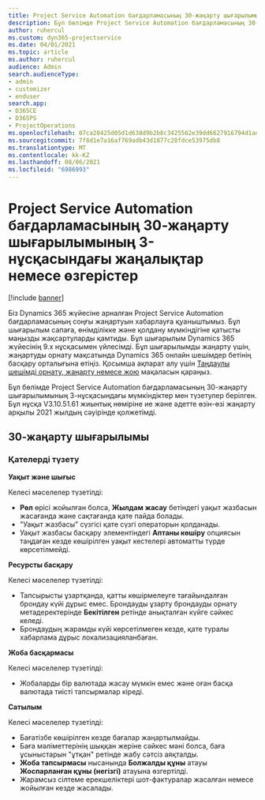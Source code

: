 ```yaml
---
title: Project Service Automation бағдарламасының 30-жаңарту шығарылымының 3-нұсқасындағы жаңалықтар немесе өзгерістер
description: Бұл бөлімде Project Service Automation бағдарламасының 30-жаңарту шығарылымының 3-нұсқасындағы қолжетімді мүмкіндіктер мен түзетулер берілген.
author: ruhercul
ms.custom: dyn365-projectservice
ms.date: 04/01/2021
ms.topic: article
ms.author: ruhercul
audience: Admin
search.audienceType:
- admin
- customizer
- enduser
search.app:
- D365CE
- D365PS
- ProjectOperations
ms.openlocfilehash: 07ca20425d05d1d638d9b2b8c3425562e39dd6627916794d1ad8441f00658459
ms.sourcegitcommit: 7f8d1e7a16af769adb43d1877c28fdce53975db8
ms.translationtype: MT
ms.contentlocale: kk-KZ
ms.lasthandoff: 08/06/2021
ms.locfileid: "6986993"
---
```

# <a name="whats-new-or-changed-in-project-service-automation-update-release-30-v3"></a>Project Service Automation бағдарламасының 30-жаңарту шығарылымының 3-нұсқасындағы жаңалықтар немесе өзгерістер

[!include [banner](../includes/psa-now-project-operations.md)]

Біз Dynamics 365 жүйесіне арналған Project Service Automation бағдарламасының соңғы жаңартуын хабарлауға қуаныштымыз. Бұл шығарылым сапаға, өнімділікке және қолдану мүмкіндігіне қатысты маңызды жақсартуларды қамтиды. Бұл шығарылым Dynamics 365 жүйесінің 9.x нұсқасымен үйлесімді. Бұл шығарылымды жаңарту үшін, жаңартуды орнату мақсатында Dynamics 365 онлайн шешімдер бетінің басқару орталығына өтіңіз. Қосымша ақпарат алу үшін [Таңдаулы шешімді орнату, жаңарту немесе жою](/power-platform/admin/install-remove-preferred-solution.md) мақаласын қараңыз.

Бұл бөлімде Project Service Automation бағдарламасының 30-жаңарту шығарылымының 3-нұсқасындағы мүмкіндіктер мен түзетулер берілген. Бұл нұсқа V3.10.51.61 жиынтық нөміріне ие және әдетте өзін-өзі жаңарту арқылы 2021 жылдың сәуірінде қолжетімді.

## <a name="update-release-30"></a>30-жаңарту шығарылымы

### <a name="bug-fixes"></a>Қателерді түзету

**Уақыт және шығыс**

Келесі мәселелер түзетілді:

- **Рөл** өрісі жойылған болса, **Жылдам жасау** бетіндегі уақыт жазбасын жасағанда және сақтағанда қате пайда болады.
- "Уақыт жазбасы" сүзгісі қате сүзгі операторын қолданады.
- Уақыт жазбасы басқару элементіндегі **Аптаны көшіру** опциясын таңдаған кезде көшірілген уақыт кестелері автоматты түрде көрсетілмейді.

**Ресурсты басқару**

Келесі мәселелер түзетілді:

- Тапсырысты ұзартқанда, қатты көшірмелеуге тағайындалған брондау күйі дұрыс емес. Брондауды ұзарту брондауды орнату метадеректерінде **Бекітілген** ретінде анықталған күйге сәйкес келеді.
- Брондаудың жарамды күйі көрсетілмеген кезде, қате туралы хабарлама дұрыс локализацияланбаған.

**Жоба басқармасы**

Келесі мәселелер түзетілді:

- Жобаларды бір валютада жасау мүмкін емес және оған басқа валютада тиісті тапсырмалар кіреді.

**Сатылым**

Келесі мәселелер түзетілді:

- Бағатізбе көшірілген кезде бағалар жаңартылмайды.
- Баға мәліметтерінің шыққан жеріне сәйкес мәні болса, баға ұсыныстарын "ұтқан" ретінде жабу сәтсіз аяқталды.
- **Жоба тапсырмасы** нысанында **Болжалды құны** атауы **Жоспарланған құны (негізгі)** атауына өзгертілді.
- Жарамсыз сілтеме ерекшеліктері шот-фактуралар жасалған немесе жойылған кезде жасалады.
